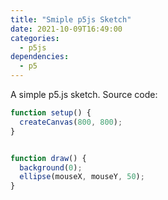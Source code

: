 ```yaml
---
title: "Smiple p5js Sketch"
date: 2021-10-09T16:49:00
categories:
  - p5js
dependencies:
  - p5
---
```


<div id="ellipse_test">
    <script type="text/javascript" src="/assets/p5js/ellipse_test.js"></script>
</div>

A simple p5.js sketch. Source code:

```javascript
function setup() {
  createCanvas(800, 800);
}


function draw() {
  background(0);
  ellipse(mouseX, mouseY, 50);
}
```
